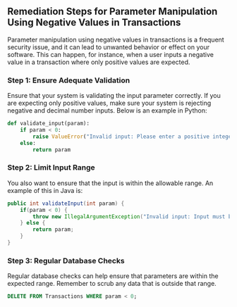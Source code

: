

## Remediation Steps for Parameter Manipulation Using Negative Values in Transactions
Parameter manipulation using negative values in transactions is a frequent security issue, and it can lead to unwanted behavior or effect on your software. This can happen, for instance, when a user inputs a negative value in a transaction where only positive values are expected.

### Step 1: Ensure Adequate Validation
Ensure that your system is validating the input parameter correctly. If you are expecting only positive values, make sure your system is rejecting negative and decimal number inputs. Below is an example in Python:

```python
def validate_input(param):
    if param < 0:
        raise ValueError("Invalid input: Please enter a positive integer.")
    else:
        return param
```

### Step 2: Limit Input Range
You also want to ensure that the input is within the allowable range. An example of this in Java is:

```java
public int validateInput(int param) {
    if(param < 0) {
        throw new IllegalArgumentException("Invalid input: Input must be a positive integer.");
    } else {
        return param;
    }
}
```

### Step 3: Regular Database Checks
Regular database checks can help ensure that parameters are within the expected range. Remember to scrub any data that is outside that range.

```sql
DELETE FROM Transactions WHERE param < 0;
```